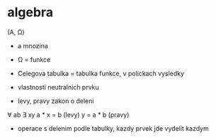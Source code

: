 # algebra
(A, &Omega;) 
* a mnozina
* &Omega;  = funkce

* Celegova tabulka = tabulka funkce, v polickach vysledky
* vlastnosti neutralnich prvku

* levy, pravy zakon o deleni

∀ ab &exist; xy  a * x = b  (levy)
                     y = a * b  (pravy)
                            
* operace s delenim  podle tabulky, kazdy prvek jde vydelit kazdym
